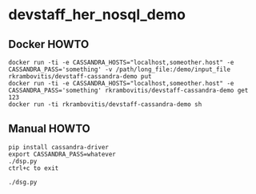# devstaff_her_nosql_demo

## Docker HOWTO ##
```
docker run -ti -e CASSANDRA_HOSTS="localhost,someother.host" -e CASSANDRA_PASS='something' -v /path/long_file:/demo/input_file rkrambovitis/devstaff-cassandra-demo put
docker run -ti -e CASSANDRA_HOSTS="localhost,someother.host" -e CASSANDRA_PASS='something' rkrambovitis/devstaff-cassandra-demo get 123
docker run -ti rkrambovitis/devstaff-cassandra-demo sh
```

## Manual HOWTO ##
```
pip install cassandra-driver
export CASSANDRA_PASS=whatever
./dsp.py
ctrl+c to exit

./dsg.py
```

